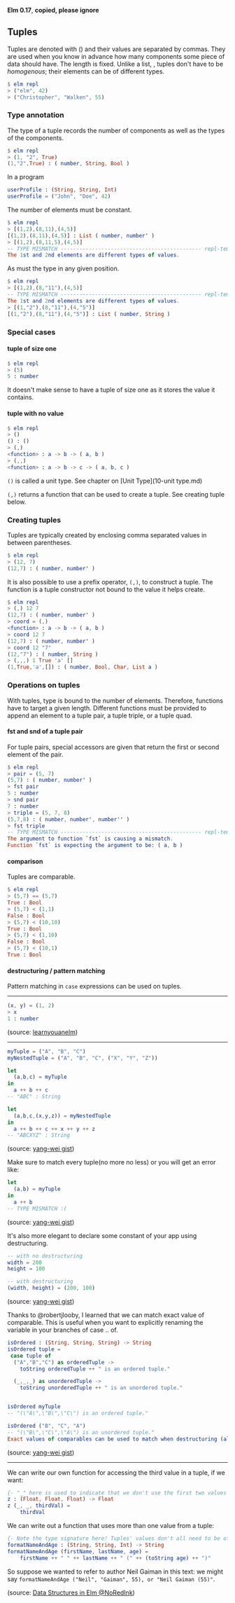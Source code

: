 **Elm 0.17**, **copied, please ignore** 

## Tuples

Tuples are denoted with () and their values are separated by commas. They are used when you know in advance how many components some piece of data should have. The length is fixed. Unlike a list, , tuples don't have to be *homogenous*; their elements can be of different types.

```elm
$ elm repl
> ("elm", 42)
> ("Christopher", "Walken", 55)
```

### Type annotation

The type of a tuple records the number of components as well as the types of the components.

```elm
$ elm repl
> (1, "2", True)
(1,"2",True) : ( number, String, Bool )
```

In a program

```elm
userProfile : (String, String, Int)
userProfile = ("John", "Doe", 42)
```

The number of elements must be constant.  

```elm
$ elm repl
> [(1,2),(8,11),(4,5)]
[(1,2),(8,11),(4,5)] : List ( number, number' )
> [(1,2),(8,11,5),(4,5)]
-- TYPE MISMATCH --------------------------------------------- repl-temp-000.elm
The 1st and 2nd elements are different types of values.
```
As must the type in any given position.

```elm
$ elm repl
> [(1,2),(8,"11"),(4,5)]
-- TYPE MISMATCH --------------------------------------------- repl-temp-000.elm
The 1st and 2nd elements are different types of values.
> [(1,"2"),(8,"11"),(4,"5")]
[(1,"2"),(8,"11"),(4,"5")] : List ( number, String )
```

### Special cases

#### tuple of size one

```elm
$ elm repl
> (5)
5 : number
```

It doesn't make sense to have a tuple of size one as it stores the value it contains.


#### tuple with no value


```elm
$ elm repl
> ()
() : ()
> (,)
<function> : a -> b -> ( a, b )
> (,,)
<function> : a -> b -> c -> ( a, b, c )
```

`()` is called a unit type. See chapter on [Unit Type](10-unit type.md)

`(,)` returns a function that can be used to create a tuple. See creating tuple below.


### Creating tuples

Tuples are typically created by enclosing comma separated values in between parentheses.

```elm
$ elm repl
> (12, 7)
(12,7) : ( number, number' )
```

It is also possible to use a prefix operator, `(,)`, to construct a tuple. The function is a tuple constructor not bound to the value it helps create. 

```elm
$ elm repl
> (,) 12 7
(12,7) : ( number, number' )
> coord = (,)
<function> : a -> b -> ( a, b )
> coord 12 7
(12,7) : ( number, number' )
> coord 12 "7"
(12,"7") : ( number, String )
> (,,,) 1 True 'a' []
(1,True,'a',[]) : ( number, Bool, Char, List a )
```

### Operations on tuples

With tuples, type is bound to the number of elements. Therefore, functions have to target a given length. Different functions must be provided to append an element to a tuple pair, a tuple triple, or a tuple quad.

#### fst and snd of a tuple pair

For tuple pairs, special accessors are given that return the first or second element of the pair. 

```elm
$ elm repl
> pair = (5, 7)
(5,7) : ( number, number' )
> fst pair
5 : number
> snd pair
7 : number
> triple = (5, 7, 8)
(5,7,8) : ( number, number', number'' )
> fst triple
-- TYPE MISMATCH --------------------------------------------- repl-temp-000.elm
The argument to function `fst` is causing a mismatch.
Function `fst` is expecting the argument to be: ( a, b )
```

#### comparison

Tuples are comparable.

```elm
$ elm repl
> (5,7) == (5,7)
True : Bool
> (5,7) < (1,1)
False : Bool
> (5,7) < (10,10)
True : Bool
> (5,7) < (1,10)
False : Bool
> (5,7) < (10,1)
True : Bool
```

#### destructuring / pattern matching

Pattern matching in `case` expressions can be used on tuples. 

----------

```elm
(x, y) = (1, 2)
> x
1 : number
```
(source: [learnyouanelm](https://github.com/learnyouanelm/learnyouanelm.github.io/blob/master/pages/02-starting-out.md))

----------

```elm
myTuple = ("A", "B", "C")
myNestedTuple = ("A", "B", "C", ("X", "Y", "Z"))

let
  (a,b,c) = myTuple
in
  a ++ b ++ c
-- "ABC" : String

let
  (a,b,c,(x,y,z)) = myNestedTuple
in
  a ++ b ++ c ++ x ++ y ++ z
-- "ABCXYZ" : String
```
(source: [yang-wei gist](https://gist.github.com/yang-wei/4f563fbf81ff843e8b1e))

Make sure to match every tuple(no more no less) or you will get an error like:

```elm
let
  (a,b) = myTuple
in
  a ++ b
-- TYPE MISMATCH :(
```
(source: [yang-wei gist](https://gist.github.com/yang-wei/4f563fbf81ff843e8b1e))


It's also more elegant to declare some constant of your app using destructuring.

```elm
-- with no destructuring
width = 200
height = 100

-- with destructuring
(width, height) = (200, 100)
```
(source: [yang-wei gist](https://gist.github.com/yang-wei/4f563fbf81ff843e8b1e))

Thanks to @robertjlooby, I learned that we can match exact value of comparable. This is useful when you want to explicitly renaming the variable in your branches of case .. of.

```elm
isOrdered : (String, String, String) -> String
isOrdered tuple =
 case tuple of
  ("A","B","C") as orderedTuple ->
    toString orderedTuple ++ " is an ordered tuple."

  (_,_,_) as unorderedTuple ->
    toString unorderedTuple ++ " is an unordered tuple."


isOrdered myTuple
-- "(\"A\",\"B\",\"C\") is an ordered tuple."

isOrdered ("B", "C", "A")
-- "(\"B\",\"C\",\"A\") is an unordered tuple."
Exact values of comparables can be used to match when destructuring (also works with String, Char, etc. and any Tuple/List/union type built up of them) - @robertjlooby
```

(source: [yang-wei gist](https://gist.github.com/yang-wei/4f563fbf81ff843e8b1e))

-----

We can write our own function for accessing the third value in a tuple, if we want:

```elm
{- "_" here is used to indicate that we don't use the first two values from the tuple. -}
z : (Float, Float, Float) -> Float
z (_, _, thirdVal) =
    thirdVal
```

We can write out a function that uses more than one value from a tuple:

```elm
{- Note the type signature here! Tuples' values don't all need to be of the same type. -}
formatNameAndAge : (String, String, Int) -> String
formatNameAndAge (firstName, lastName, age) =
    firstName ++ " " ++ lastName ++ " (" ++ (toString age) ++ ")"
```

So suppose we wanted to refer to author Neil Gaiman in this text: we might say `formatNameAndAge ("Neil", "Gaiman", 55), or "Neil Gaiman (55)"`.

(source: [Data Structures in Elm @NoRedInk](http://tech.noredink.com/post/140646140878/data-structures-in-elm))

